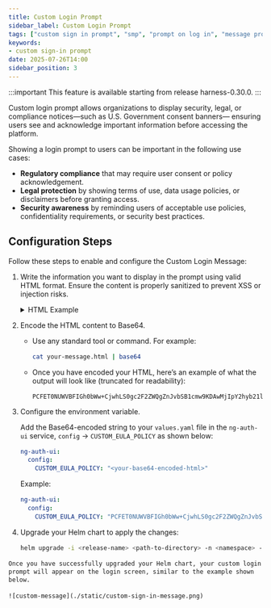 ```yaml
---
title: Custom Login Prompt
sidebar_label: Custom Login Prompt
tags: ["custom sign in prompt", "smp", "prompt on log in", "message prompt"]
keywords: 
- custom sign-in prompt
date: 2025-07-26T14:00
sidebar_position: 3
---
```


<!--Pre-requistics-->

:::important
    This feature is available starting from release harness-0.30.0. 
:::

<!--Introduction: what is customizable login message, why it is needed-->

Custom login prompt allows organizations to display security, legal, or compliance notices—such as U.S. Government consent banners— ensuring users see and acknowledge important information before accessing the platform.

Showing a login prompt to users can be important in the following use cases:

* **Regulatory compliance** that may require user consent or policy acknowledgement.
* **Legal protection** by showing terms of use, data usage policies, or disclaimers before granting access.
* **Security awareness** by reminding users of acceptable use policies, confidentiality requirements, or security best practices.

<!--configuration steps: how to enable this sign-in message-->

## Configuration Steps

Follow these steps to enable and configure the Custom Login Message:

1. Write the information you want to display in the prompt using valid HTML format. Ensure the content is properly sanitized to prevent XSS or injection risks.

    <details>
        <summary>HTML Example</summary>
        <p>
        ```html
        <!DOCTYPE html>
        <html>
        <head>
            <style>.container{display:flex;align-items:center;background-color:#fff;padding:10px}.logo{width:200px;height:59px;margin-right:13px}.us-gov-banner{font-weight:700;font-size:7.5pt}</style>
        </head>
        <body>
            <div class="container">
                <img src="https://i.ibb.co/Xk5FbpxQ/67c1e03a825964d3fc83ba66-harness-logo.jpg" alt="Logo" class="logo">
                <div class="us-gov-banner">You are accessing an [Organization Name] information system. This includes any device, network, or storage connected to this system.
                    Authorized use only. Unauthorized or improper use may result in disciplinary action, civil, or criminal penalties.
                    By using this system, you consent to the following:
                    No reasonable expectation of privacy. All data and communications may be monitored, intercepted, or seized.
                    Do not process sensitive or classified information without proper authorization.
                </div>
            </div>
        </body>
        </html>
        ```
        </p>
    </details>    
    

2. Encode the HTML content to Base64.

    - Use any standard tool or command. For example:

        ```bash
        cat your-message.html | base64
        ```
    - Once you have encoded your HTML, here’s an example of what the output will look like (truncated for readability):

        ```base64
        PCFET0NUWVBFIGh0bWw+CjwhLS0gc2F2ZWQgZnJvbSB1cmw9KDAwMjIpY2hyb21lOi8vbmV3LXRhYi1wYWdl...
        ```    

3. Configure the environment variable.

   Add the Base64-encoded string to your `values.yaml` file in the `ng-auth-ui` service, `config` → `CUSTOM_EULA_POLICY` as shown below:

    ```yaml
    ng-auth-ui:
      config:
        CUSTOM_EULA_POLICY: "<your-base64-encoded-html>"
    ```

    Example:

    ```yaml
    ng-auth-ui:
      config:
        CUSTOM_EULA_POLICY: "PCFET0NUWVBFIGh0bWw+CjwhLS0gc2F2ZWQgZnJvbSB1cmw9KDAwMjIpY2hyb21lOi8vbmV3LXRhYi1wYWdlLyAtLT4KPGh0bWwgZGlyPSJsdHIiIGxhbmc9ImVuIiBjbGFzcz0iIiBsYXp5LWxvYWRlZD0idHJ1ZSI+PGhlYWQ..."
    ```

4. Upgrade your Helm chart to apply the changes:

   ```bash
   helm upgrade -i <release-name> <path-to-directory> -n <namespace> -f values.yaml
   ```

<!--Working snapshot-->

    Once you have successfully upgraded your Helm chart, your custom login prompt will appear on the login screen, similar to the example shown below.

    ![custom-message](./static/custom-sign-in-message.png)

<!--Working snapshot-->


